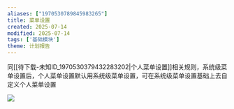 ```yaml
---
aliases: ["1970530789845983265"]
title: 菜单设置
created: 2025-07-14
modified: 2025-07-14
tags: ['基础模块']
theme: 计划报告
---
```


同[[待下载-未知ID_1970530379432283202|个人菜单设置]]相关规则，系统级菜单设置后，个人菜单设置默认用系统级菜单设置，可在系统级菜单设置基础上去自定义个人菜单设置

![](https://myhelpdoc.oss-cn-heyuan.aliyuncs.com/mdimages/0c95ad0ef4ec98c602a365b774a0da30.jpg)